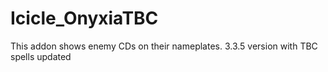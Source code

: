# Icicle_OnyxiaTBC

This addon shows enemy CDs on their nameplates.
3.3.5 version with TBC spells updated
